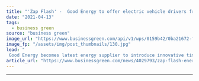 ```yaml
---
title: "'Zap Flash' -  Good Energy to offer electric vehicle drivers free power"
date: "2021-04-13"
tags: 
  - business green
source: "business green"
image_url: "https://www.businessgreen.com/api/v1/wps/0159b42/0ba21672-f0d7-46b2-bad6-485ff13719f9/5/Good-Energy-One-Point-185x114.jpg"
image_fp: "/assets/img/post_thumbnails/130.jpg"
lead: "
 Good Energy becomes latest energy supplier to introduce innovative time of use tariff that promises to slash EV recharging costs ..."
article_url: "https://www.businessgreen.com/news/4029793/zap-flash-energy-offer-electric-vehicle-drivers-free-power"
---
```


---
